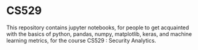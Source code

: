 # CS529

This repository contains jupyter notebooks, for people to get acquainted with the basics of python, pandas, numpy, matplotlib,
keras, and machine learning metrics, for the course CS529 : Security Analytics.
